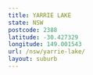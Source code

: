 ```yaml
---
title: YARRIE LAKE
state: NSW
postcode: 2388
latitude: -30.427329
longitude: 149.001543
url: /nsw/yarrie-lake/
layout: suburb
---
```

